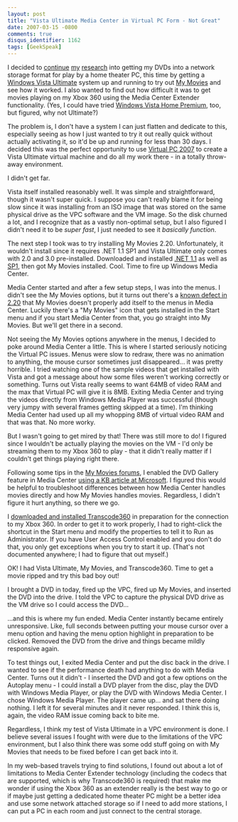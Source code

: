 ```yaml
---
layout: post
title: "Vista Ultimate Media Center in Virtual PC Form - Not Great"
date: 2007-03-15 -0800
comments: true
disqus_identifier: 1162
tags: [GeekSpeak]
---
```

I decided to
[continue](/archive/2006/09/18/dvd-iso-via-mediaportal.aspx)
[my](/archive/2006/10/02/mediaportal-and-dvd-iso-seems-to-work.aspx)
[research](/archive/2007/01/29/iso-vs.-video_ts-storage-for-media-center.aspx)
into getting my DVDs into a network storage format for play by a home
theater PC, this time by getting a [Windows Vista
Ultimate](http://www.microsoft.com/windows/products/windowsvista/editions/ultimate/default.mspx)
system up and running to try out [My Movies](http://www.mymovies.name)
and see how it worked. I also wanted to find out how difficult it was to
get movies playing on my Xbox 360 using the Media Center Extender
functionality. (Yes, I could have tried [Windows Vista Home
Premium](http://www.microsoft.com/windows/products/windowsvista/editions/homepremium/default.mspx),
too, but figured, why not Ultimate?)
 
 The problem is, I don't have a system I can just flatten and dedicate
to this, especially seeing as how I just wanted to try it out really
quick without actually activating it, so it'd be up and running for less
than 30 days. I decided this was the perfect opportunity to use [Virtual
PC
2007](http://www.microsoft.com/downloads/details.aspx?FamilyId=04D26402-3199-48A3-AFA2-2DC0B40A73B6&displaylang=en)
to create a Vista Ultimate virtual machine and do all my work there - in
a totally throw-away environment.
 
 I didn't get far.
 
 Vista itself installed reasonably well. It was simple and
straightforward, though it wasn't super quick. I suppose you can't
really blame it for being slow since it was installing from an ISO image
that was stored on the same physical drive as the VPC software and the
VM image. So the disk churned a lot, and I recognize that as a vastly
non-optimal setup, but I also figured I didn't need it to be *super
fast*, I just needed to see it *basically function*.
 
 The next step I took was to try installing My Movies 2.20.
Unfortunately, it wouldn't install since it requires .NET 1.1 SP1 and
Vista Ultimate only comes with 2.0 and 3.0 pre-installed. Downloaded and
installed [.NET
1.1](http://www.microsoft.com/downloads/details.aspx?displaylang=en&FamilyID=262D25E3-F589-4842-8157-034D1E7CF3A3)
as well as
[SP1](http://www.microsoft.com/downloads/details.aspx?displaylang=en&FamilyID=A8F5654F-088E-40B2-BBDB-A83353618B38),
then got My Movies installed. Cool. Time to fire up Windows Media
Center.
 
 Media Center started and after a few setup steps, I was into the menus.
I didn't see the My Movies options, but it turns out there's a [known
defect in
2.20](http://www.mymovies.name/mce/forum/Default.aspx?g=posts&t=3567)
that My Movies doesn't properly add itself to the menus in Media Center.
Luckily there's a "My Movies" icon that gets installed in the Start menu
and if you start Media Center from that, you go straight into My Movies.
But we'll get there in a second.
 
 Not seeing the My Movies options anywhere in the menus, I decided to
poke around Media Center a little. This is where I started seriously
noticing the Virtual PC issues. Menus were slow to redraw, there was no
animation to anything, the mouse cursor sometimes just disappeared... it
was pretty horrible. I tried watching one of the sample videos that get
installed with Vista and got a message about how some files weren't
working correctly or something. Turns out Vista really seems to want
64MB of video RAM and the max that Virtual PC will give it is 8MB.
Exiting Media Center and trying the videos directly from Windows Media
Player was successful (though very jumpy with several frames getting
skipped at a time). I'm thinking Media Center had used up all my
whopping 8MB of virtual video RAM and that was that. No more worky.
 
 But I wasn't going to get mired by that! There was still more to do! I
figured since I wouldn't be actually playing the movies on the VM - I'd
only be streaming them to my Xbox 360 to play - that it didn't really
matter if I couldn't get things playing right there.
 
 Following some tips in the [My Movies
forums](http://www.mymovies.name/forum.aspx), I enabled the DVD Gallery
feature in Media Center [using a KB article at
Microsoft](http://support.microsoft.com/kb/930526). I figured this would
be helpful to troubleshoot differences between how Media Center handles
movies directly and how My Movies handles movies. Regardless, I didn't
figure it hurt anything, so there we go.
 
 I [downloaded and installed
Transcode360](http://www.runtime360.com/projects/transcode-360/) in
preparation for the connection to my Xbox 360. In order to get it to
work properly, I had to right-click the shortcut in the Start menu and
modify the properties to tell it to Run as Administrator. If you have
User Access Control enabled and you don't do that, you only get
exceptions when you try to start it up. (That's not documented anywhere;
I had to figure that out myself.)
 
 OK! I had Vista Ultimate, My Movies, and Transcode360. Time to get a
movie ripped and try this bad boy out!
 
 I brought a DVD in today, fired up the VPC, fired up My Movies, and
inserted the DVD into the drive. I told the VPC to capture the physical
DVD drive as the VM drive so I could access the DVD...
 
 ...and this is where my fun ended. Media Center instantly became
entirely unresponsive. Like, full seconds between putting your mouse
cursor over a menu option and having the menu option highlight in
preparation to be clicked. Removed the DVD from the drive and things
became mildly responsive again.
 
 To test things out, I exited Media Center and put the disc back in the
drive. I wanted to see if the performance death had anything to do with
Media Center. Turns out it didn't - I inserted the DVD and got a few
options on the Autoplay menu - I could install a DVD player from the
disc, play the DVD with Windows Media Player, or play the DVD with
Windows Media Center. I chose Windows Media Player. The player came
up... and sat there doing nothing. I left it for several minutes and it
never responded. I think this is, again, the video RAM issue coming back
to bite me.
 
 Regardless, I think my test of Vista Ultimate in a VPC environment is
done. I believe several issues I fought with were due to the limitations
of the VPC environment, but I also think there was some odd stuff going
on with My Movies that needs to be fixed before I can get back into it.
 
 In my web-based travels trying to find solutions, I found out about a
lot of limitations to Media Center Extender technology (including the
codecs that are supported, which is why Transcode360 is required) that
make me wonder if using the Xbox 360 as an extender really is the best
way to go or if maybe just getting a dedicated home theater PC might be
a better idea and use some network attached storage so if I need to add
more stations, I can put a PC in each room and just connect to the
central storage.
